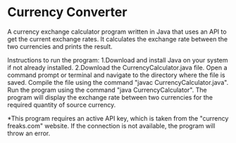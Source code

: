 # Currency Converter

A currency exchange calculator program written in Java that uses an API to get the current exchange rates. It calculates the exchange rate between the two currencies and prints the result.

Instructions to run the program:
1.Download and install Java on your system if not already installed.
2.Download the CurrencyCalculator.java file.
Open a command prompt or terminal and navigate to the directory where the file is saved.
Compile the file using the command "javac CurrencyCalculator.java".
Run the program using the command "java CurrencyCalculator".
The program will display the exchange rate between two currencies for the required quantity of source currency.

*This program requires an active API key, which is taken from the "currency freaks.com" website. If the connection is not available, the program will throw an error.

